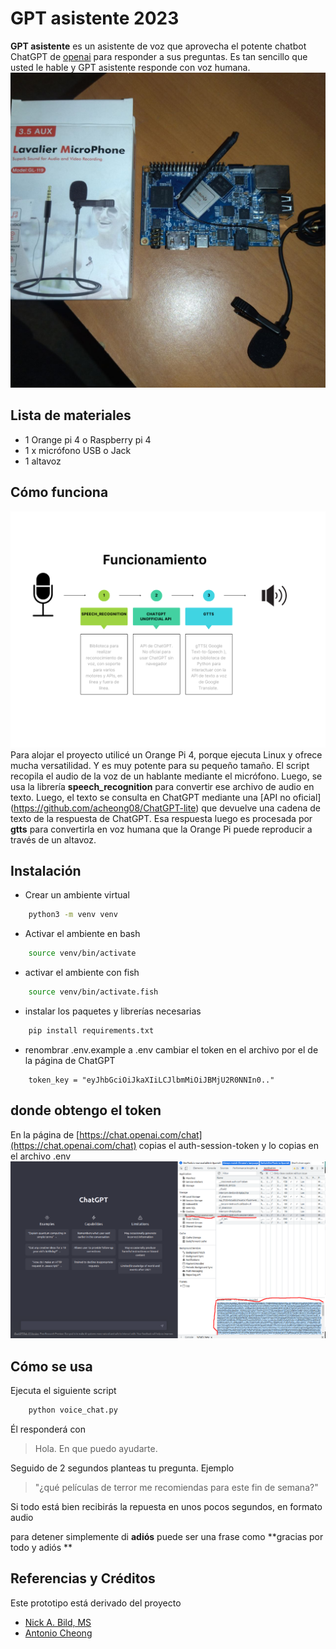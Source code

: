 # GPT asistente 2023

**GPT asistente** es un asistente de voz que aprovecha el potente chatbot ChatGPT de [openai](https://openai.com/) para responder a sus preguntas. Es tan sencillo que usted le hable y GPT asistente responde con voz humana.
![](main.jpeg)
## Lista de materiales

- 1 Orange pi 4 o Raspberry pi 4
- 1 x micrófono USB o Jack
- 1 altavoz

## Cómo funciona
![](chatGPT.png)
Para alojar el proyecto utilicé un Orange Pi 4, porque ejecuta Linux y ofrece mucha versatilidad. Y es muy potente para su pequeño tamaño. El script recopila el audio de la voz de un hablante mediante el micrófono. Luego, se usa la librería **speech_recognition** para convertir ese archivo de audio en texto. Luego, el texto se consulta en ChatGPT mediante una [API no oficial] (https://github.com/acheong08/ChatGPT-lite) que devuelve una cadena de texto de la respuesta de ChatGPT. Esa respuesta luego es procesada por **gtts** para convertirla en voz humana que la Orange Pi puede reproducir a través de un altavoz.

## Instalación 
- Crear un ambiente virtual

```sh
	python3 -m venv venv
 ```
- Activar el ambiente en bash

```sh
	source venv/bin/activate 
```
- activar el ambiente con fish
```sh
	source venv/bin/activate.fish 
```
- instalar los paquetes y librerías necesarias 
```sh
	pip install requirements.txt 
```

- renombrar .env.example a .env cambiar el token en el archivo por el de la página de ChatGPT
```env
	token_key = "eyJhbGciOiJkaXIiLCJlbmMiOiJBMjU2R0NNIn0.."
```

## donde obtengo el token 
En la página de [https://chat.openai.com/chat](https://chat.openai.com/chat) copias el auth-session-token y lo copias en el archivo .env
![](cap1.png)

## Cómo se usa
Ejecuta el siguiente script
```sh
    python voice_chat.py
```

Él responderá con

> Hola. En que puedo ayudarte.

Seguido de 2 segundos planteas tu pregunta. Ejemplo 

> "¿qué películas  de terror me recomiendas para este fin de semana?"

Si todo está bien recibirás la repuesta en unos pocos segundos, en formato audio 

para detener simplemente di **adiós** puede ser una frase como **gracias por todo y adiós **



## Referencias y Créditos 
Este prototipo está derivado del proyecto
- [Nick A. Bild, MS](https://github.com/nickbild/voice_chatgpt)
- [Antonio Cheong](https://github.com/acheong08/ChatGPT-lite)

